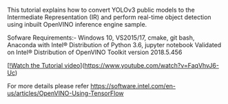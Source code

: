 This tutorial explains how to convert YOLOv3 public models to the Intermediate Representation (IR) and perform real-time object detection using inbuilt OpenVINO inference engine sample.

Sofware Requirements:-
Windows 10, VS2015/17, cmake, git bash, Anaconda with Intel® Distribution of Python 3.6, jupyter notebook 
Validated on Intel® Distribution of OpenVINO Toolkit version 2018.5.456

[[!Watch the Tutorial video](https://gifs.com/gif/yolov3-openvino-oVYxvN)](https://www.youtube.com/watch?v=FaqVhvJ6-Uc)

For more details please refer https://software.intel.com/en-us/articles/OpenVINO-Using-TensorFlow
